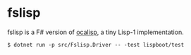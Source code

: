 fslisp
==

fslisp is a F# version of [ocalisp](https://github.com/yubrot/ocalisp), a tiny Lisp-1 implementation.

    $ dotnet run -p src/Fslisp.Driver -- -test lispboot/test
